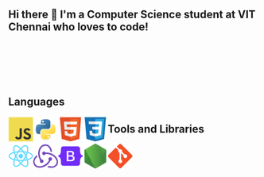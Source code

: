 
<h2>Hi there 👋 I'm a Computer Science student at VIT Chennai who loves to code!</h2>

[<img src="https://camo.githubusercontent.com/d659d2bac00c01b42bffbae84bdc121e828b8fecd5b4949ffa2575f5d9e4a371/68747470733a2f2f63646e2e6a7364656c6976722e6e65742f6e706d2f73696d706c652d69636f6e734076332f69636f6e732f6c696e6b6564696e2e737667" alt="" width="60px"/>](https://www.linkedin.com/in/nitin-narayanan-n/)

<p><img src="https://github-readme-stats.vercel.app/api/top-langs/?username=VoidlessVoid7&langs_count=10&theme=tokyonight&layout=compact" alt="" /></p>

<p><img src="https://github-readme-stats.vercel.app/api?username=VoidlessVoid7&show_icons=true&theme=tokyonight" alt="" /></p>

## Languages 


[<img src="https://raw.githubusercontent.com/devicons/devicon/40cd6bc89a299dc50ac289f8e3b071d0dff49d9c/icons/javascript/javascript-original.svg" width="50px" alt="" align="left" >](https://www.javascript.com/)
[<img src="https://raw.githubusercontent.com/devicons/devicon/40cd6bc89a299dc50ac289f8e3b071d0dff49d9c/icons/python/python-original.svg" width="50px" alt="" align="left" >](https://www.python.org/)
[<img src="https://simpleicons.org/icons/cplusplus.svg" width="50px" alt="" align="left" >](http://www.cplusplus.com/)
[<img src="https://raw.githubusercontent.com/devicons/devicon/40cd6bc89a299dc50ac289f8e3b071d0dff49d9c/icons/html5/html5-original.svg" width="50px" alt="" align="left" >](https://devdocs.io/html/)
[<img src="https://raw.githubusercontent.com/devicons/devicon/40cd6bc89a299dc50ac289f8e3b071d0dff49d9c/icons/css3/css3-original.svg" width="50px" alt="" align="left" >](https://devdocs.io/css/)
[<img src="https://upload.wikimedia.org/wikipedia/commons/thumb/2/2d/Tensorflow_logo.svg/957px-Tensorflow_logo.svg.png" width="50px" alt="" align="left" >](https://www.tensorflow.org/)

## Tools and Libraries

[<img src="https://raw.githubusercontent.com/devicons/devicon/40cd6bc89a299dc50ac289f8e3b071d0dff49d9c/icons/react/react-original.svg" width="50px" alt="" align="left" >](https://reactjs.org/)
[<img src="https://cdn.svgporn.com/logos/django.svg" width="50px" alt="" align="left" >](https://www.djangoproject.com/)
[<img src="https://raw.githubusercontent.com/devicons/devicon/40cd6bc89a299dc50ac289f8e3b071d0dff49d9c/icons/redux/redux-original.svg" width="50px" alt="" align="left" >](https://redux.js.org/)
[<img src="https://raw.githubusercontent.com/devicons/devicon/40cd6bc89a299dc50ac289f8e3b071d0dff49d9c/icons/bootstrap/bootstrap-plain.svg" width="50px" alt="" align="left" >](https://getbootstrap.com/)
[<img src="https://github.com/devicons/devicon/blob/master/icons/nodejs/nodejs-original.svg" width="50px" alt="" align="left" >](https://nodejs.org/)
[<img src="https://github.com/devicons/devicon/blob/master/icons/git/git-original.svg" width="50px" alt="" align="left" >](https://git-scm.com/)
[<img src="https://cdn4.iconfinder.com/data/icons/google-i-o-2016/512/google_firebase-2-512.png" width="50px" alt="" align="left" >](https://firebase.google.com/)
